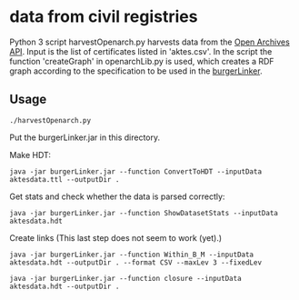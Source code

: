 # data from civil registries

Python 3 script harvestOpenarch.py harvests data from the [Open Archives API](https://api.openarch.nl/). Input is the list of certificates listed in 'aktes.csv'. In the script the function 'createGraph' in openarchLib.py is used, which creates a RDF graph according to the specification to be used in the [burgerLinker](https://github.com/CLARIAH/burgerLinker).

## Usage

```
./harvestOpenarch.py
```

Put the burgerLinker.jar in this directory.

Make HDT: 
```
java -jar burgerLinker.jar --function ConvertToHDT --inputData aktesdata.ttl --outputDir .
```

Get stats and check whether the data is parsed correctly:
```
java -jar burgerLinker.jar --function ShowDatasetStats --inputData aktesdata.hdt
```

Create links (This last step does not seem to work (yet).)
```
java -jar burgerLinker.jar --function Within_B_M --inputData aktesdata.hdt --outputDir . --format CSV --maxLev 3 --fixedLev
```

```
java -jar burgerLinker.jar --function closure --inputData aktesdata.hdt --outputDir .
```